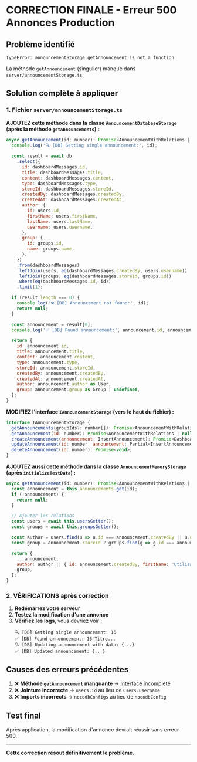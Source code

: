 # CORRECTION FINALE - Erreur 500 Annonces Production

## Problème identifié
```
TypeError: announcementStorage.getAnnouncement is not a function
```

La méthode `getAnnouncement` (singulier) manque dans `server/announcementStorage.ts`.

## Solution complète à appliquer

### 1. Fichier `server/announcementStorage.ts`

**AJOUTEZ cette méthode dans la classe `AnnouncementDatabaseStorage` (après la méthode `getAnnouncements`) :**

```javascript
async getAnnouncement(id: number): Promise<AnnouncementWithRelations | null> {
  console.log('🔍 [DB] Getting single announcement:', id);
  
  const result = await db
    .select({
      id: dashboardMessages.id,
      title: dashboardMessages.title,
      content: dashboardMessages.content,
      type: dashboardMessages.type,
      storeId: dashboardMessages.storeId,
      createdBy: dashboardMessages.createdBy,
      createdAt: dashboardMessages.createdAt,
      author: {
        id: users.id,
        firstName: users.firstName,
        lastName: users.lastName,
        username: users.username,
      },
      group: {
        id: groups.id,
        name: groups.name,
      },
    })
    .from(dashboardMessages)
    .leftJoin(users, eq(dashboardMessages.createdBy, users.username))
    .leftJoin(groups, eq(dashboardMessages.storeId, groups.id))
    .where(eq(dashboardMessages.id, id))
    .limit(1);

  if (result.length === 0) {
    console.log('❌ [DB] Announcement not found:', id);
    return null;
  }

  const announcement = result[0];
  console.log('✅ [DB] Found announcement:', announcement.id, announcement.title);

  return {
    id: announcement.id,
    title: announcement.title,
    content: announcement.content,
    type: announcement.type,
    storeId: announcement.storeId,
    createdBy: announcement.createdBy,
    createdAt: announcement.createdAt,
    author: announcement.author as User,
    group: announcement.group as Group | undefined,
  };
}
```

**MODIFIEZ l'interface `IAnnouncementStorage` (vers le haut du fichier) :**

```javascript
interface IAnnouncementStorage {
  getAnnouncements(groupIds?: number[]): Promise<AnnouncementWithRelations[]>;
  getAnnouncement(id: number): Promise<AnnouncementWithRelations | null>;  // ← AJOUTEZ CETTE LIGNE
  createAnnouncement(announcement: InsertAnnouncement): Promise<DashboardMessage>;
  updateAnnouncement(id: number, announcement: Partial<InsertAnnouncement>): Promise<DashboardMessage>;
  deleteAnnouncement(id: number): Promise<void>;
}
```

**AJOUTEZ aussi cette méthode dans la classe `AnnouncementMemoryStorage` (après `initializeTestData`) :**

```javascript
async getAnnouncement(id: number): Promise<AnnouncementWithRelations | null> {
  const announcement = this.announcements.get(id);
  if (!announcement) {
    return null;
  }

  // Ajouter les relations
  const users = await this.usersGetter();
  const groups = await this.groupsGetter();

  const author = users.find(u => u.id === announcement.createdBy || u.username === announcement.createdBy);
  const group = announcement.storeId ? groups.find(g => g.id === announcement.storeId) : undefined;

  return {
    ...announcement,
    author: author || { id: announcement.createdBy, firstName: 'Utilisateur', lastName: 'Inconnu', username: announcement.createdBy } as User,
    group,
  };
}
```

### 2. VÉRIFICATIONS après correction

1. **Redémarrez votre serveur**
2. **Testez la modification d'une annonce**
3. **Vérifiez les logs**, vous devriez voir :
   ```
   🔍 [DB] Getting single announcement: 16
   ✅ [DB] Found announcement: 16 Titre...
   🔍 [DB] Updating announcement with data: {...}
   ✅ [DB] Updated announcement: {...}
   ```

## Causes des erreurs précédentes

1. ❌ **Méthode `getAnnouncement` manquante** → Interface incomplète
2. ❌ **Jointure incorrecte** → `users.id` au lieu de `users.username` 
3. ❌ **Imports incorrects** → `nocodbConfigs` au lieu de `nocodbConfig`

## Test final

Après application, la modification d'annonce devrait réussir sans erreur 500.

---

**Cette correction résout définitivement le problème.**